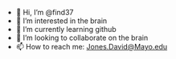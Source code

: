 - 👋 Hi, I’m @find37
- 👀 I’m interested in the brain 
- 🌱 I’m currently learning github
- 💞️ I’m looking to collaborate on the brain 
- 📫 How to reach me: Jones.David@Mayo.edu

<!---
find37/find37 is a ✨ special ✨ repository because its `README.md` (this file) appears on your GitHub profile.
You can click the Preview link to take a look at your changes.
--->
